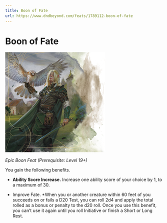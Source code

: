 ```yaml
---
title: Boon of Fate
url: https://www.dndbeyond.com/feats/1789112-boon-of-fate
---
```


# Boon of Fate

![Boon of Fate](boon-of-fate.png)

*Epic Boon Feat (Prerequisite: Level 19+)*

You gain the following benefits.

* **Ability Score Increase.** Increase one ability score of your choice by 1, to a maximum of 30.

* Improve Fate. *When you or another creature within 60 feet of you succeeds on or fails a D20 Test, you can roll 2d4 and apply the total rolled as a bonus or penalty to the d20 roll. Once you use this benefit, you can’t use it again until you roll Initiative or finish a Short or Long Rest.
